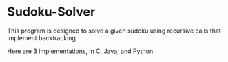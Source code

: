# Sudoku-Solver

This program is designed to solve a given sudoku using recursive calls that implement backtracking.

Here are 3 implementations, in C, Java, and Python
